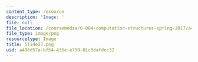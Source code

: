 ```yaml
---
content_type: resource
description: 'Image: '
file: null
file_location: /coursemedia/6-004-computation-structures-spring-2017/a496d57abf54435ee75001c8dafdec32_Slide27.png
file_type: image/png
resourcetype: Image
title: Slide27.png
uid: a496d57a-bf54-435e-e750-01c8dafdec32
---
```

